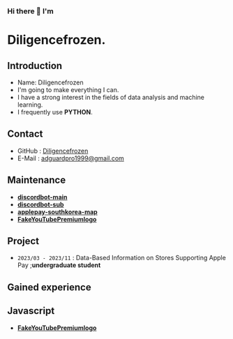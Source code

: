 ### Hi there 👋 I'm

<!--
**diligencefrozen/diligencefrozen** is a ✨ _special_ ✨ repository because its `README.md` (this file) appears on your GitHub profile.

Here are some ideas to get you started:

- 🔭 I’m currently working on ...
- 🌱 I’m currently learning ...
- 👯 I’m looking to collaborate on ...
- 🤔 I’m looking for help with ...
- 💬 Ask me about ...
- 📫 How to reach me: ...
- 😄 Pronouns: ...
- ⚡ Fun fact: ...
-->

# Diligencefrozen.

## Introduction

- Name: Diligencefrozen
- I'm going to make everything I can.
- I have a strong interest in the fields of data analysis and machine learning.
- I frequently use **PYTHON**.

## Contact

- GitHub : [Diligencefrozen](https://github.com/diligencefrozen)
- E-Mail : [adguardpro1999@gmail.com](mailto:adguardpro1999@gmail.com)

## Maintenance

- [**discordbot-main**](https://github.com/diligencefrozen/discordbot-main)
- [**discordbot-sub**](https://github.com/diligencefrozen/discordbot-sub)
- [**applepay-southkorea-map**](https://github.com/diligencefrozen/applepay-southkorea-map)
- [**FakeYouTubePremiumlogo**](https://github.com/diligencefrozen/FakeYTPremiumlogo)
  
## Project

- `2023/03 - 2023/11` : Data-Based Information on Stores Supporting Apple Pay ;**undergraduate student**

## Gained experience

## Javascript
- [**FakeYouTubePremiumlogo**](https://github.com/diligencefrozen/FakeYTPremiumlogo)

